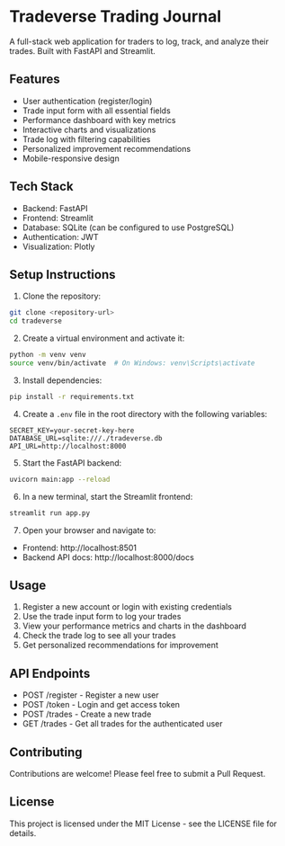 # Tradeverse Trading Journal

A full-stack web application for traders to log, track, and analyze their trades. Built with FastAPI and Streamlit.

## Features

- User authentication (register/login)
- Trade input form with all essential fields
- Performance dashboard with key metrics
- Interactive charts and visualizations
- Trade log with filtering capabilities
- Personalized improvement recommendations
- Mobile-responsive design

## Tech Stack

- Backend: FastAPI
- Frontend: Streamlit
- Database: SQLite (can be configured to use PostgreSQL)
- Authentication: JWT
- Visualization: Plotly

## Setup Instructions

1. Clone the repository:
```bash
git clone <repository-url>
cd tradeverse
```

2. Create a virtual environment and activate it:
```bash
python -m venv venv
source venv/bin/activate  # On Windows: venv\Scripts\activate
```

3. Install dependencies:
```bash
pip install -r requirements.txt
```

4. Create a `.env` file in the root directory with the following variables:
```
SECRET_KEY=your-secret-key-here
DATABASE_URL=sqlite:///./tradeverse.db
API_URL=http://localhost:8000
```

5. Start the FastAPI backend:
```bash
uvicorn main:app --reload
```

6. In a new terminal, start the Streamlit frontend:
```bash
streamlit run app.py
```

7. Open your browser and navigate to:
- Frontend: http://localhost:8501
- Backend API docs: http://localhost:8000/docs

## Usage

1. Register a new account or login with existing credentials
2. Use the trade input form to log your trades
3. View your performance metrics and charts in the dashboard
4. Check the trade log to see all your trades
5. Get personalized recommendations for improvement

## API Endpoints

- POST /register - Register a new user
- POST /token - Login and get access token
- POST /trades - Create a new trade
- GET /trades - Get all trades for the authenticated user

## Contributing

Contributions are welcome! Please feel free to submit a Pull Request.

## License

This project is licensed under the MIT License - see the LICENSE file for details. 
